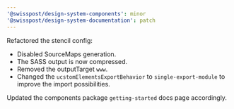 ```yaml
---
'@swisspost/design-system-components': minor
'@swisspost/design-system-documentation': patch
---
```


Refactored the stencil config:
- Disabled SourceMaps generation.
- The SASS output is now compressed.
- Removed the outputTarget `www`.
- Changed the `ucstomElementsExportBehavior` to `single-export-module` to improve the import possibilities.

Updated the components package `getting-started` docs page accordingly.
